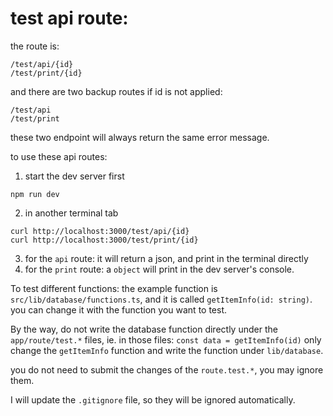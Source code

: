 # test api route:

the route is:

```
/test/api/{id}
/test/print/{id}
```

and there are two backup routes if id is not applied:

```
/test/api
/test/print
```

these two endpoint will always return the same error message.

to use these api routes:

1. start the dev server first

```shell
npm run dev
```

2. in another terminal tab

```shell
curl http://localhost:3000/test/api/{id}
curl http://localhost:3000/test/print/{id}
```

3. for the `api` route: it will return a json, and print in the terminal
   directly
4. for the `print` route: a `object` will print in the dev server's console.

To test different functions:
the example function is `src/lib/database/functions.ts`, and it is
called `getItemInfo(id: string)`. you can change it with the function you want
to test.

By the way, do not write the database function directly under
the `app/route/test.*` files, ie. in those files: `const data = getItemInfo(id)`
only change the `getItemInfo` function and write the function
under `lib/database`.

you do not need to submit the changes of the `route.test.*`, you may ignore
them.

I will update the `.gitignore` file, so they will be ignored automatically.
